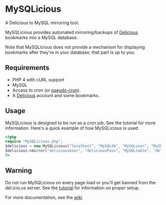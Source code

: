 MySQLicious
===========

A Delicious to MySQL mirroring tool.

MySQLicious provides automated mirroring/backups of
[Delicious](https://delicious.com) bookmarks into a MySQL database.

Note that MySQLicious does not provide a mechanism for displaying
bookmarks after they're in your database; that part is up to you.


Requirements
------------

* PHP 4 with cURL support
* MySQL
* Access to cron (or [pseudo-cron](http://www.bitfolge.de/pseudocron-en.html)).
* A [Delicious](https://delicious.com) account and some bookmarks.


Usage
-----

MySQLicious is designed to be run as a cron job. See the tutorial for
more information. Here's a quick example of how MySQLicious is used:

```php
<?php
require "MySQLicious.php";
$delicious = new MySQLicious("localhost", "MySQLdb", "MySQLuser", "MySQLpass");
$delicious->mirror("deliciousUser", "deliciousPass", "MySQLtable", "deliciousTag");
?>
```


Warning
-------

Do not run MySQLicious on every page load or you'll get banned from
the del.icio.us server. See the
[tutorial](https://github.com/respencer/mysqlicious/wiki/Tutorial)
for information on proper setup.


For more documentation, see the
[wiki](https://github.com/respencer/mysqlicious/wiki).
